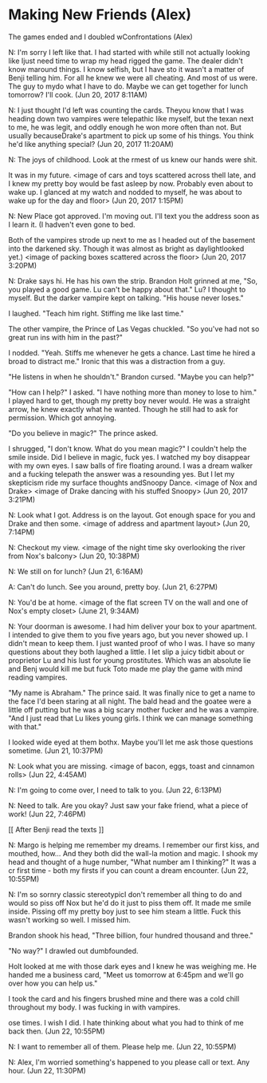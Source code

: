 #  Making New Friends (Alex)

The games ended and I doubled wConfrontations (Alex)

N: I'm sorry I left like that. I had started with while still not actually
looking like Ijust need time to wrap my head rigged the game. The dealer didn't know maround things. I
know selfish, but I have sto it wasn't a
matter of Benji telling him. For all he knew we were all cheating. And most of
us were. The guy to mydo what I have to do. Maybe we can get together for
lunch tomorrow? I'll cook. (Jun 20, 2017 8:11AM)

N: I just thought I'd left was counting the cards. Theyou know that I was heading down two vampires were
telepathic like myself, but the texan next to me, he was legit, and oddly enough
he won more often than not. But usually becauseDrake's apartment
to pick up some of his things. You think he'd like anything special? (Jun 20,
2017 11:20AM)

N: The joys of childhood. Look at the rmest of us knew our hands
were shit.

It was in my future. \<image of cars and
toys scattered across thell late, and I knew my pretty boy would be fast asleep by now. Probably
even about to wake up. I glanced at my watch and nodded to myself, he was about
to wake up for the day and  floor\> (Jun 20, 2017 1:15PM)

N: New Place got approved. I'm moving out. I'll text you the address soon as I
learn it. (I hadven't even gone to bed.

Both of the vampires strode up next to me as I headed out of the basement into
the darkened sky. Though it was almost as bright as daylightlooked yet.) \<image of packing boxes scattered across the
floor\> (Jun 20, 2017 3:20PM)

N: Drake says hi. He has his own the strip.
Brandon Holt grinned at me, "So, you played a good game. Lu can't be happy about
that." Lu? I thought to myself. But the darker vampire kept on talking. "His
house never loses."

I laughed. "Teach him right. Stiffing me like last time."

The other vampire, the Prince of Las Vegas chuckled. "So you've had not so great
run ins with him in the past?"

I nodded. "Yeah. Stiffs me whenever he gets a chance. Last time he hired a broad
to distract me." Ironic that this was a distraction from a guy.

"He listens in when he shouldn't." Brandon cursed. "Maybe you can help?"

"How can I help?" I asked. "I have nothing more than money to lose to him." I
played hard to get, though my pretty boy never would. He was a straight arrow,
he knew exactly what he wanted. Though he still had to ask for permission. Which
got annoying.

"Do you believe in magic?" The prince asked.

I shrugged, "I don't know. What do you mean magic?" I couldn't help the smile
inside. Did I believe in magic, fuck yes. I watched my boy disappear with my own
eyes. I saw balls of fire floating around. I was a dream walker and a fucking
telepath the answer was a resounding yes. But I let my skepticism ride my
surface thoughts andSnoopy Dance. \<image of Nox and Drake\>
\<image of Drake dancing with his stuffed Snoopy\> (Jun 20, 2017 3:21PM)

N: Look what I got. Address is on the layout. Got enough space for you and Drake
and then some. \<image of address and apartment layout\> (Jun 20, 7:14PM)

N: Checkout my view. \<image of the night time sky overlooking the river from
Nox's balcony\> (Jun 20, 10:38PM)

N: We still on for lunch? (Jun 21, 6:16AM)

A: Can't do lunch. See you around, pretty boy. (Jun 21, 6:27PM)

N: You'd be at home. \<image of the flat screen TV on the wall and one of Nox's
empty closet\> (June 21, 9:34AM)

N: Your doorman is awesome. I had him deliver your box to your apartment. I
intended to give them to you five years ago, but you never showed up. I didn't
mean to keep them. I just wanted proof of who I was. I have so many questions
about they both laughed a little. I let slip a juicy tidbit about
or proprietor Lu and his lust for young prostitutes. Which was an absolute lie
and Benj would kill me but fuck Toto made me play the game with mind reading
vampires.

"My name is Abraham." The prince said. It was finally nice to get a name to the
face I'd been staring at all night. The bald head and the goatee were a little
off putting but he was a big scary mother fucker and he was a vampire. "And I
just read that Lu likes young girls. I think we can manage something with that."

I looked wide eyed at them bothx. Maybe you'll let me ask those questions sometime. (Jun 21,
10:37PM)

N: Look what you are missing. \<image of bacon, eggs, toast and cinnamon rolls\>
(Jun 22, 4:45AM)

N: I'm going to come over, I need to talk to you. (Jun 22, 6:13PM)

N: Need to talk. Are you okay? Just saw your fake friend, what a piece of work!
(Jun 22, 7:46PM)

[[ After Benji read the texts ]]

N: Margo is helping me remember my dreams. I remember our first kiss, and mouthed, how… And they both did the wall-la
motion and magic. I shook my head and thought of a huge number, "What number am
I thinking?" It was a cr
first time - both my firsts if you can count a dream encounter. (Jun 22,
10:55PM)

N: I'm so sornry classic stereotypicI don't remember all thing to do and would so piss
off Nox but he'd do it just to piss them off. It made me smile inside. Pissing
off my pretty boy just to see him steam a little. Fuck this wasn't working so
well. I missed him.

Brandon shook his head, "Three billion, four hundred thousand and three."

"No way?" I drawled out dumbfounded.

Holt looked at me with those dark eyes and I knew he was weighing me. He handed
me a business card, "Meet us tomorrow at 6:45pm and we'll go over how you can
help us."

I took the card and his fingers brushed mine and there was a cold chill
throughout my body. I was fucking in with vampires.
ose times. I wish I did. I hate thinking
about what you had to think of me back then. (Jun 22, 10:55PM)

N: I want to remember all of them. Please help me. (Jun 22, 10:55PM)

N: Alex, I'm worried something's happened to you please call or text. Any hour.
(Jun 22, 11:30PM)
<!--stackedit_data:
eyJoaXN0b3J5IjpbLTE0NjczMzE5OTcsLTIwMjcwMjM1MjNdfQ
==
-->